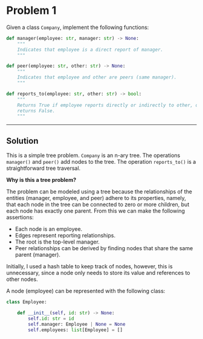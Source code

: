 # Problem 1

Given a class `Company`, implement the following functions:

```python
def manager(employee: str, manager: str) -> None:
    """
    Indicates that employee is a direct report of manager.
    """
```

```python
def peer(employee: str, other: str) -> None:
    """
    Indicates that employee and other are peers (same manager).
    """
```

```python
def reports_to(employee: str, other: str) -> bool:
    """
    Returns True if employee reports directly or indirectly to other, otherwise
    returns False.
    """
```

---

## Solution

This is a simple tree problem. `Company` is an n-ary tree. The operations `manager()` and `peer()` add nodes to the tree. The operation `reports_to()` is a straightforward tree traversal.

**Why is this a tree problem?**

The problem can be modeled using a tree because the relationships of the entities (manager, employee, and peer) adhere to its properties, namely, that each node in the tree can be connected to zero or more children, but each node has exactly one parent. From this we can make the following assertions:
  * Each node is an employee.
  * Edges represent reporting relationships.
  * The root is the top-level manager.
  * Peer relationships can be derived by finding nodes that share the same parent (manager).

Initially, I used a hash table to keep track of nodes, however, this is unnecessary, since a node only needs to store its value and references to other nodes.

A node (employee) can be represented with the following class:

```python
class Employee:

    def __init__(self, id: str) -> None:
        self.id: str = id
        self.manager: Employee | None = None
        self.employees: list[Employee] = []
```

